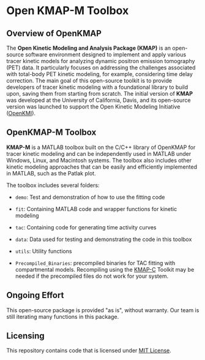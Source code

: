 # Open KMAP-M Toolbox

## Overview of OpenKMAP

The **Open Kinetic Modeling and Analysis Package (KMAP)** is an open-source software environment designed to implement and apply various tracer kinetic models for analyzing dynamic positron emission tomography (PET) data. It particularly focuses on addressing the challenges associated with total-body PET kinetic modeling, for example, considering time delay correction. The main goal of this open-source toolkit is to provide developers of tracer kinetic modeling with a foundational library to build upon, saving them from starting from scratch. The initial version of **KMAP** was developed at the University of California, Davis, and its open-source version was launched to support the Open Kinetic Modeling Initiative ([OpenKMI](https://www.openkmi.org/)).

## OpenKMAP-M Toolbox

**KMAP-M** is a MATLAB toolbox built on the C/C++ library of OpenKMAP for tracer kinetic modeling and can be independently used in MATLAB under Windows, Linux, and Macintosh systems. The toolbox also includes other kinetic modeling approaches that can be easily and efficiently implemented in MATLAB, such as the Patlak plot. 

The toolbox includes several folders:
- `demo`: Test and demonstration of how to use the fitting code

- `fit`: Containing MATLAB code and wrapper functions for kinetic modeling

- `tac`: Containing code for generating time activity curves

- `data`: Data used for testing and demonstrating the code in this toolbox

- `utils`: Utility functions 

- `Precompiled_Binaries`: precompiled binaries for TAC fitting with compartmental models. Recompiling using the [KMAP-C](https://github.com/openkmi/KMAP-C) Toolkit may be needed if the precompiled files do not work for your system.

## Ongoing Effort

This open-source package is provided "as is", without warranty. Our team is still iterating many functions in this package. 

## Licensing

This repository contains code that is licensed under [MIT License](KMAP-C/LICENSE).
